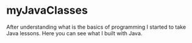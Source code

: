 # myJavaClasses

After understanding what is the basics of programming I started to take Java lessons. Here you can see what I built with Java.

